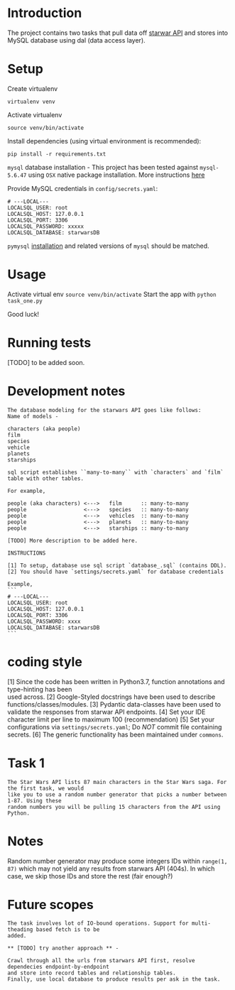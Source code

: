 # Introduction

The project contains two tasks that pull data off [starwar API](https://swapi.co) and stores into 
MySQL database using dal (data access layer).

# Setup
Create virtualenv

```
virtualenv venv
```
Activate virtualenv

```
source venv/bin/activate
```

Install dependencies (using virtual environment is recommended):
```
pip install -r requirements.txt
```

`mysql` database installation - 
This project has been tested against `mysql-5.6.47` using `OSX` native package installation. More
instructions [here](https://dev.mysql.com/doc/refman/5.6/en/osx-installation-pkg.html) 

Provide MySQL credentials in `config/secrets.yaml`:
```
# ---LOCAL---
LOCALSQL_USER: root
LOCALSQL_HOST: 127.0.0.1
LOCALSQL_PORT: 3306
LOCALSQL_PASSWORD: xxxxx
LOCALSQL_DATABASE: starwarsDB
```

`pymysql` [installation](https://pymysql.readthedocs.io/en/latest/user/installation.html) and 
related versions of `mysql` should be matched.

# Usage
Activate virtual env `source venv/bin/activate`
Start the app with `python task_one.py`

Good luck!

# Running tests

[TODO] to be added soon.

# Development notes


    The database modeling for the starwars API goes like follows: 
    Name of models -
    
    characters (aka people)    
    film          
    species                   
    vehicle                   
    planets                   
    starships                 
    
    sql script establishes ``many-to-many`` with `characters` and `film` table with other tables.
    
    For example,
    
    people (aka characters) <--->   film      :: many-to-many
    people                  <--->   species   :: many-to-many 
    people                  <--->   vehicles  :: many-to-many
    people                  <--->   planets   :: many-to-many
    people                  <--->   starships :: many-to-many
    
    [TODO] More description to be added here.
    
    INSTRUCTIONS
    
    [1] To setup, database use sql script `database_.sql` (contains DDL).
    [2] You should have `settings/secrets.yaml` for database credentials
    
    Example, 
    ```
    # ---LOCAL---
    LOCALSQL_USER: root
    LOCALSQL_HOST: 127.0.0.1
    LOCALSQL_PORT: 3306
    LOCALSQL_PASSWORD: xxxx
    LOCALSQL_DATABASE: starwarsDB
    ```

# coding style

[1] Since the code has been written in Python3.7, function annotations and type-hinting has been  
    used across.
[2] Google-Styled docstrings have been used to describe functions/classes/modules.
[3] Pydantic data-classes have been used to validate the responses from starwar API endpoints.
[4] Set your IDE character limit per line to maximum 100 (recommendation)
[5] Set your configurations via ``settings/secrets.yaml``; Do *NOT* commit file containing secrets.
[6] The generic functionality has been maintained under ``commons``.
    
# Task 1

    The Star Wars API lists 87 main characters in the Star Wars saga. For the first task, we would
    like you to use a random number generator that picks a number between 1-87. Using these
    random numbers you will be pulling 15 characters from the API using Python.
    
# Notes

Random number generator may produce some integers IDs within `range(1, 87)` which may not yield any
results from starwars API (404s). In which case, we skip those IDs and store the rest (fair enough?)


# Future scopes

    The task involves lot of IO-bound operations. Support for multi-theading based fetch is to be 
    added.
    
    ** [TODO] try another approach ** - 
    
    Crawl through all the urls from starwars API first, resolve dependecies endpoint-by-endpoint 
    and store into record tables and relationship tables.
    Finally, use local database to produce results per ask in the task.
                       
    
